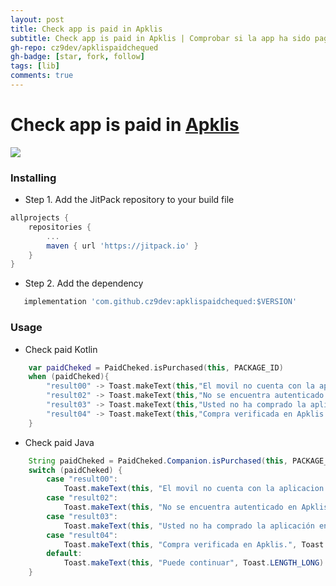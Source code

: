 ```yaml
---
layout: post
title: Check app is paid in Apklis
subtitle: Check app is paid in Apklis | Comprobar si la app ha sido pagada en Apklis
gh-repo: cz9dev/apklispaidchequed
gh-badge: [star, fork, follow]
tags: [lib]
comments: true
---
```


# Check app is paid in [Apklis](https://www.apklis.cu/es/)
[![](https://jitpack.io/v/cz9dev/apklispaidchequed.svg)](https://jitpack.io/#cz9dev/apklispaidchequed)

### Installing
* Step 1. Add the JitPack repository to your build file
```groovy
allprojects {
	repositories {
		...
		maven { url 'https://jitpack.io' }
	}
}
```
* Step 2. Add the dependency
```groovy
   implementation 'com.github.cz9dev:apklispaidchequed:$VERSION'
```

### Usage

* Check paid Kotlin
```kotlin
    var paidCheked = PaidCheked.isPurchased(this, PACKAGE_ID)
    when (paidCheked){
        "result00" -> Toast.makeText(this,"El movil no cuenta con la aplicacion Apklis instalada.",Toast.LENGTH_LONG).show()
        "result02" -> Toast.makeText(this,"No se encuentra autenticado en Apklis.",Toast.LENGTH_LONG).show()
        "result03" -> Toast.makeText(this,"Usted no ha comprado la aplicación en Apklis.",Toast.LENGTH_LONG).show()
        "result04" -> Toast.makeText(this,"Compra verificada en Apklis.",Toast.LENGTH_LONG).show()
    }
```

* Check paid Java
```java
    String paidCheked = PaidCheked.Companion.isPurchased(this, PACKAGE_ID);
    switch (paidCheked) {
        case "result00":
            Toast.makeText(this, "El movil no cuenta con la aplicacion Apklis instalada.", Toast.LENGTH_LONG).show();
        case "result02":
            Toast.makeText(this, "No se encuentra autenticado en Apklis.", Toast.LENGTH_LONG).show();
        case "result03":
            Toast.makeText(this, "Usted no ha comprado la aplicación en Apklis.", Toast.LENGTH_LONG).show();
        case "result04":
            Toast.makeText(this, "Compra verificada en Apklis.", Toast.LENGTH_LONG).show();
        default:
            Toast.makeText(this, "Puede continuar", Toast.LENGTH_LONG).show();
    }
```